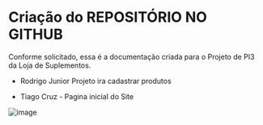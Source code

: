# Criação do REPOSITÓRIO NO GITHUB

Conforme solicitado, essa é a documentação criada para o Projeto de PI3 da Loja de Suplementos.


* Rodrigo Junior Projeto ira cadastrar produtos

* Tiago Cruz - Pagina inicial do Site

![image](https://user-images.githubusercontent.com/128756251/227388401-a8817971-bb65-4167-9c95-4ac4a346044d.png)

